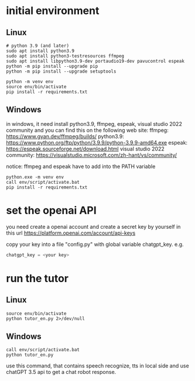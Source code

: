 
# initial environment

## Linux
```shell
# python 3.9 (and later)
sudo apt install python3.9
sudo apt install python3-testresources ffmpeg
sudo apt install libpython3.9-dev portaudio19-dev pavucontrol espeak
python -m pip install --upgrade pip
python -m pip install --upgrade setuptools

python -m venv env
source env/bin/activate
pip install -r requirements.txt
```

## Windows
in windows, it need install python3.9, ffmpeg, espeak, visual studio 2022 community and you can find this on the following web site:
ffmpeg: https://www.gyan.dev/ffmpeg/builds/
python3.9: https://www.python.org/ftp/python/3.9.9/python-3.9.9-amd64.exe
espeak: https://espeak.sourceforge.net/download.html
visual studio 2022 community: https://visualstudio.microsoft.com/zh-hant/vs/community/

notice: ffmpeg and espeak have to add into the PATH variable

```batch
python.exe -m venv env
call env/script/activate.bat
pip install -r requirements.txt

```

# set the openai API
you need create a openai account and create a secret key by yourself in this url
https://platform.openai.com/account/api-keys

copy your key into a file "config.py" with global variable chatgpt_key.
e.g.
```python
chatgpt_key = <your key>
```

# run the tutor

## Linux
```shell
source env/bin/activate
python tutor_en.py 2>/dev/null
```

## Windows
```
call env/script/activate.bat
python tutor_en.py
```
use this command, that contains speech recognize, tts in local side and use chatGPT 3.5 api to get a chat robot response.
